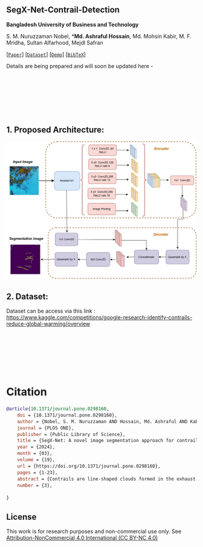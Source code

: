 ## SegX-Net-Contrail-Detection
**Bangladesh University of Business and Technology**

S. M. Nuruzzaman Nobel, ***Md. Ashraful Hossain**, Md. Mohsin Kabir, M. F. Mridha, Sultan Alfarhood, Mejdl Safran

[[`Paper`](https://journals.plos.org/plosone/article?id=10.1371/journal.pone.0298160)] [[`Dataset`](https://www.kaggle.com/competitions/google-research-identify-contrails-reduce-global-warming)]
[[`Demo`]()] 
[[`BibTeX`]()]


Details are being prepared and will soon be updated here -
<br><br><br><br><br><br><br><br>
## 1. Proposed Architecture:
![Proposed Architecture](project_updates/Architecture.jpg)


## 2. Dataset:

Dataset can be access via this link : https://www.kaggle.com/competitions/google-research-identify-contrails-reduce-global-warming/overview


<br><br><br><br><br><br>
# Citation

```bibtex
@article{10.1371/journal.pone.0298160,
    doi = {10.1371/journal.pone.0298160},
    author = {Nobel, S. M. Nuruzzaman AND Hossain, Md. Ashraful AND Kabir, Md. Mohsin AND Mridha, M. F. AND Alfarhood, Sultan AND Safran, Mejdl},
    journal = {PLOS ONE},
    publisher = {Public Library of Science},
    title = {SegX-Net: A novel image segmentation approach for contrail detection using deep learning},
    year = {2024},
    month = {03},
    volume = {19},
    url = {https://doi.org/10.1371/journal.pone.0298160},
    pages = {1-23},
    abstract = {Contrails are line-shaped clouds formed in the exhaust of aircraft engines that significantly contribute to global warming. This paper confidently proposes integrating advanced image segmentation techniques to identify and monitor aircraft contrails to address the challenges associated with climate change. We propose the SegX-Net architecture, a highly efficient and lightweight model that combines the DeepLabV3+, upgraded, and ResNet-101 architectures to achieve superior segmentation accuracy. We evaluated the performance of our model on a comprehensive dataset from Google research and rigorously measured its efficacy with metrics such as IoU, F1 score, Sensitivity and Dice Coefficient. Our results demonstrate that our enhancements have significantly improved the efficacy of the SegX-Net model, with an outstanding IoU score of 98.86% and an impressive F1 score of 99.47%. These results unequivocally demonstrate the potential of image segmentation methods to effectively address and mitigate the impact of air conflict on global warming. Using our proposed SegX-Net architecture, stakeholders in the aviation industry can confidently monitor and mitigate the impact of aircraft shrinkage on the environment, significantly contributing to the global fight against climate change.},
    number = {3},

}
```



## License

This work is for research purposes and non-commercial use only. See [Attribution-NonCommercial 4.0 International (CC BY-NC 4.0)](https://creativecommons.org/licenses/by-nc/4.0/)


